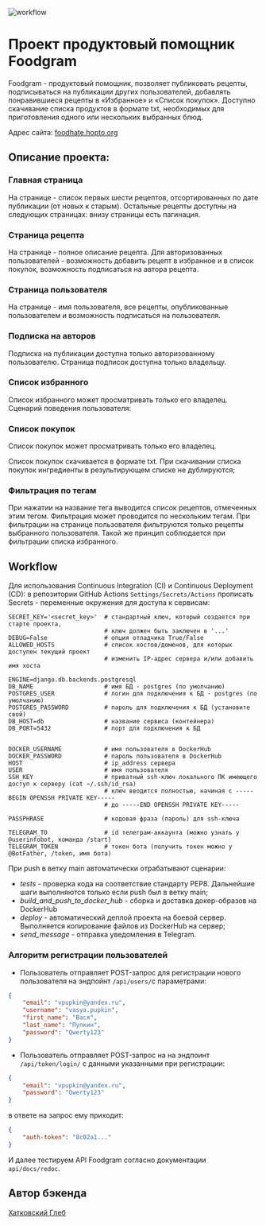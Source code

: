 ![workflow](https://github.com/Khatkovskii/foodgram-project-react/actions/workflows/main.yml/badge.svg)
# Проект продуктовый помощник Foodgram

Foodgram - продуктовый помощник, позволяет публиковать рецепты,
подписываться на публикации других пользователей, добавлять понравившиеся
рецепты в «Избранное» и «Список покупок». Доступно скачивание 
списка продуктов в формате txt, необходимых для приготовления одного или
нескольких выбранных блюд.

Адрес сайта:
[foodhate.hopto.org](https://foodhate.hopto.org)  



## Описание проекта:
### Главная страница
На странице - cписок первых шести рецептов, отсортированных по дате публикации
(от новых к старым). Остальные рецепты доступны на следующих страницах: внизу
страницы есть пагинация.

### Страница рецепта
На странице - полное описание рецепта. Для авторизованных пользователей -
возможность добавить рецепт в избранное и в список покупок, возможность
подписаться на автора рецепта.

### Страница пользователя
На странице - имя пользователя, все рецепты, опубликованные пользователем и
возможность подписаться на пользователя.

### Подписка на авторов
Подписка на публикации доступна только авторизованному пользователю. Страница
подписок доступна только владельцу.


### Список избранного
Список избранного может просматривать только его владелец. Сценарий поведения пользователя:

### Список покупок
Список покупок может просматривать только его владелец.

Список покупок скачивается в формате txt. При скачивании списка покупок
ингредиенты в результирующем списке не дублируются;

### Фильтрация по тегам
При нажатии на название тега выводится список рецептов, отмеченных этим тегом.
Фильтрация может проводится по нескольким тегам. При фильтрации на странице
пользователя фильтруются только рецепты выбранного пользователя. Такой же
принцип соблюдается при фильтрации списка избранного.

## Workflow
Для использования Continuous Integration (CI) и Continuous Deployment (CD): в
репозитории GitHub Actions ```Settings/Secrets/Actions``` прописать Secrets -
переменные окружения для доступа к сервисам:

```
SECRET_KEY='<secret_key>'  # стандартный ключ, который создается при старте проекта,
                           # ключ должен быть заключен в '...'
DEBUG=False                # опция отладчика True/False
ALLOWED_HOSTS              # список хостов/доменов, для которых доступен текущий проект
                           # изменить IP-адрес сервера и/или добавить имя хоста

ENGINE=django.db.backends.postgresql
DB_NAME                    # имя БД - postgres (по умолчанию)
POSTGRES_USER              # логин для подключения к БД - postgres (по умолчанию)
POSTGRES_PASSWORD          # пароль для подключения к БД (установите свой)
DB_HOST=db                 # название сервиса (контейнера)
DB_PORT=5432               # порт для подключения к БД


DOCKER_USERNAME            # имя пользователя в DockerHub
DOCKER_PASSWORD            # пароль пользователя в DockerHub
HOST                       # ip_address сервера
USER                       # имя пользователя
SSH_KEY                    # приватный ssh-ключ локального ПК имеющего доступ к серверу (cat ~/.ssh/id_rsa)
                           # ключ вводится полностью, начиная с -----BEGIN OPENSSH PRIVATE KEY-----
                           # до -----END OPENSSH PRIVATE KEY-----

PASSPHRASE                 # кодовая фраза (пароль) для ssh-ключа

TELEGRAM_TO                # id телеграм-аккаунта (можно узнать у @userinfobot, команда /start)
TELEGRAM_TOKEN             # токен бота (получить токен можно у @BotFather, /token, имя бота)
```

При push в ветку main автоматически отрабатывают сценарии:
* *tests* - проверка кода на соответствие стандарту PEP8.
Дальнейшие шаги выполняются только если push был в ветку main;
* *build_and_push_to_docker_hub* - сборка и доставка докер-образов на DockerHub
* *deploy* - автоматический деплой проекта на боевой сервер. Выполняется
копирование файлов из DockerHub на сервер;
* *send_message* - отправка уведомления в Telegram.


### Алгоритм регистрации пользователей
* Пользователь отправляет POST-запрос для регистрации нового пользователя 
на эндпойнт ```/api/users/```с параметрами:
```json
{
    "email": "vpupkin@yandex.ru",
    "username": "vasya.pupkin",
    "first_name": "Вася",
    "last_name": "Пупкин",
    "password": "Qwerty123"
}
```
* Пользователь отправляет POST-запрос на на эндпоинт ```/api/token/login/``` 
c данными указанными при регистрации:
```json
{
    "email": "vpupkin@yandex.ru",
    "password": "Qwerty123"
}
```
в ответе на запрос ему приходит:
```json
{
    "auth-token": "8c02a1..."
}
```

И далее тестируем API Foodgram согласно документации ```api/docs/redoc```.

## Автор бэкенда
[Хатковский Глеб](https://github.com/Khatkovskii)